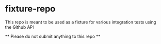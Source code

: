 # fixture-repo
This repo is meant to be used as a fixture for various integration tests using the Github API

** Please do not submit anything to this repo **
